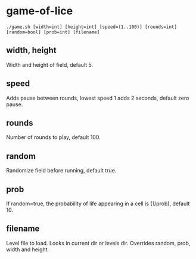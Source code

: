 game-of-lice
===================

`./game.sh [width=int] [height=int] [speed=(1..100)] [rounds=int] [random=bool] [prob=int] [filename]`

width, height
-------------
Width and height of field, default 5.

speed
-----
Adds pause between rounds, lowest speed 1 adds 2 seconds, default zero pause.

rounds
------
Number of rounds to play, default 100.

random
------
Randomize field before running, default true.

prob
----
If random=true, the probability of life appearing in a cell is (1/prob), default 10.

filename
--------
Level file to load. Looks in current dir or levels dir. Overrides random, prob, width and height.